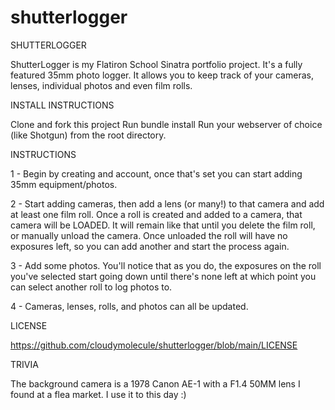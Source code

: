 # shutterlogger

SHUTTERLOGGER

ShutterLogger is my Flatiron School Sinatra portfolio project.
It's a fully featured 35mm photo logger.
It allows you to keep track of your cameras, lenses, individual photos and even film rolls.


INSTALL INSTRUCTIONS

Clone and fork this project 
Run bundle install
Run your webserver of choice (like Shotgun) from the root directory.


INSTRUCTIONS

1 - Begin by creating and account, once that's set you can start adding 35mm equipment/photos.

2 - Start adding cameras, then add a lens (or many!) to that camera and add at least one film roll.
    Once a roll is created and added to a camera, that camera will be LOADED. It will remain like
    that until you delete the film roll, or manually unload the camera. Once unloaded the roll
    will have no exposures left, so you can add another and start the process again.

3 - Add some photos. You'll notice that as you do, the exposures on the roll you've selected
    start going down until there's none left at which point you can select another roll to log photos to.

4 - Cameras, lenses, rolls, and photos can all be updated.

LICENSE

https://github.com/cloudymolecule/shutterlogger/blob/main/LICENSE


TRIVIA

The background camera is a 1978 Canon AE-1 with a F1.4 50MM lens I found at a flea market. I use it to this day :)
